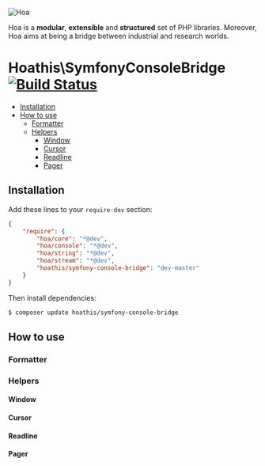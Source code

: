 ![Hoa](http://static.hoa-project.net/Image/Hoa_small.png)

Hoa is a **modular**, **extensible** and **structured** set of PHP libraries.
Moreover, Hoa aims at being a bridge between industrial and research worlds.

# Hoathis\SymfonyConsoleBridge [![Build Status](https://travis-ci.org/jubianchi/HoathisSymfonyConsoleBridge.png?branch=master)](https://travis-ci.org/jubianchi/HoathisSymfonyConsoleBridge)

* [Installation](#installation)
* [How to use](#how-to-use)
  * [Formatter](#formatter)
  * [Helpers](#helpers)
    * [Window](#window)
    * [Cursor](#cursor)
    * [Readline](#readline)
    * [Pager](#pager)

## Installation

Add these lines to your `require-dev` section:

```json
{
    "require": {
        "hoa/core": "*@dev",
        "hoa/console": "*@dev",
        "hoa/string": "*@dev",
        "hoa/stream": "*@dev",
        "hoathis/symfony-console-bridge": "dev-master"
    }
}
```

Then install dependencies:

```sh
$ composer update hoathis/symfony-console-bridge
```

## How to use

### Formatter

### Helpers

#### Window

#### Cursor

#### Readline

#### Pager
